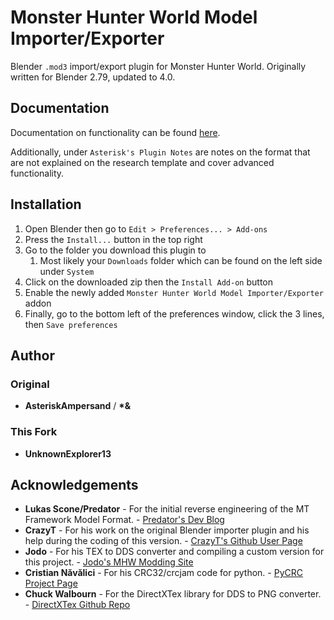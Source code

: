 # Monster Hunter World Model Importer/Exporter
Blender `.mod3` import/export plugin for Monster Hunter World. Originally written for Blender 2.79, updated to 4.0.

## Documentation
Documentation on functionality can be found [here](https://github.com/Ezekial711/MonsterHunterWorldModding/wiki/Asterisk's-Plugin-Features).

Additionally, under `Asterisk's Plugin Notes` are notes on the format that are not explained on the research template and cover advanced functionality.

## Installation
1. Open Blender then go to `Edit > Preferences... > Add-ons`
2. Press the `Install...` button in the top right
3. Go to the folder you download this plugin to
    1. Most likely your `Downloads` folder which can be found on the left side under `System`
4. Click on the downloaded zip then the `Install Add-on` button
5. Enable the newly added `Monster Hunter World Model Importer/Exporter` addon
6. Finally, go to the bottom left of the preferences window, click the 3 lines, then `Save preferences`

## Author
### Original
* **AsteriskAmpersand** / **\*&**
### This Fork
* **UnknownExplorer13**

## Acknowledgements
* **Lukas Scone/Predator** - For the initial reverse engineering of the MT Framework Model Format. - [Predator's Dev Blog](https://lukascone.wordpress.com/2017/06/18/mt-framework-tools/)
* **CrazyT** - For his work on the original Blender importer plugin and his help during the coding of this version. - [CrazyT's Github User Page](https://github.com/TheCrazyT)
* **Jodo** - For his TEX to DDS converter and compiling a custom version for this project. - [Jodo's MHW Modding Site](http://www.mhwmod.com/)
* **Cristian Năvălici** - For his CRC32/crcjam code for python. - [PyCRC Project Page](https://pypi.org/project/PyCRC/#description)
* **Chuck Walbourn** - For the DirectXTex library for DDS to PNG converter. - [DirectXTex Github Repo](https://github.com/Microsoft/DirectXTex/wiki)
